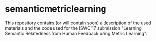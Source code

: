 # semanticmetriclearning

This repository contains (or will contain soon) a description of the used materials and the code used for the ISWC'17 submission "Learning Semantic Relatedness from Human Feedback using Metric Learning".

